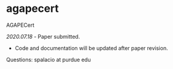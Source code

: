 # agapecert
AGAPECert

*2020.07.18* - Paper submitted.
* Code and documentation will be updated after paper revision.

Questions: spalacio at purdue edu

